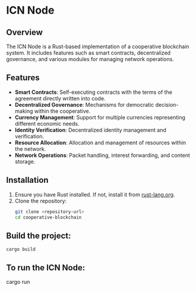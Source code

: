 # ICN Node

## Overview

The ICN Node is a Rust-based implementation of a cooperative blockchain system. It includes features such as smart contracts, decentralized governance, and various modules for managing network operations.

## Features

- **Smart Contracts**: Self-executing contracts with the terms of the agreement directly written into code.
- **Decentralized Governance**: Mechanisms for democratic decision-making within the cooperative.
- **Currency Management**: Support for multiple currencies representing different economic needs.
- **Identity Verification**: Decentralized identity management and verification.
- **Resource Allocation**: Allocation and management of resources within the network.
- **Network Operations**: Packet handling, interest forwarding, and content storage.

## Installation

1. Ensure you have Rust installed. If not, install it from [rust-lang.org](https://www.rust-lang.org/).
2. Clone the repository:
   ```sh
   git clone <repository-url>
   cd cooperative-blockchain

## Build the project:
    cargo build

## To run the ICN Node:
cargo run




